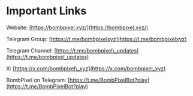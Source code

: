 # Important Links

Website: [https://bombpixel.xyz/](https://bombpixel.xyz/)

Telegram Group: [https://t.me/bombpixelxyz](https://t.me/bombpixelxyz)

Telegram Channel: [https://t.me/bombpixel\_updates](https://t.me/bombpixel_updates)

&#x20;X: [https://x.com/bombpixel\_xyz](https://x.com/bombpixel_xyz)

BombPixel on Telegram: [https://t.me/BombPixelBot?play](https://t.me/BombPixelBot?play)
